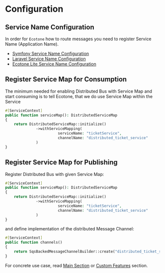 # Configuration

## Service Name Configuration

In order for `Ecotone` how to route messages you need to register Service Name (Application Name).

* [Symfony Service Name Configuration](../../../../modules/symfony/symfony-ddd-cqrs-event-sourcing.md#servicename)
* [Laravel Service Name Configuration](../../../../modules/laravel/laravel-ddd-cqrs-event-sourcing.md#servicename)
* [Ecotone Lite Service Name Configuration](../../../../modules/ecotone-lite/#servicename)&#x20;

## Register Service Map for Consumption

The minimum needed for enabling Distributed Bus with Service Map and start consuming is to tell Ecotone, that we do use Service Map within the Service

```php
#[ServiceContext]
public function serviceMap(): DistributedServiceMap
{
    return DistributedServiceMap::initialize()
              ->withServiceMapping(
                        serviceName: "ticketService", 
                        channelName: "distributed_ticket_service"
              )
}
```

## Register Service Map for Publishing

Register Distributed Bus with given Service Map:

```php
#[ServiceContext]
public function serviceMap(): DistributedServiceMap
{
    return DistributedServiceMap::initialize()
              ->withServiceMapping(
                        serviceName: "ticketService", 
                        channelName: "distributed_ticket_service"
              )
}
```

and define implementation of the distributed Message Channel:

```php
#[ServiceContext]
public function channels()
{
    return SqsBackedMessageChannelBuilder::create("distributed_ticket_service")
}
```

For concrete use case, read [Main Section](./) or [Custom Features](custom-features.md) section.
